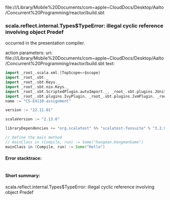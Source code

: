 file://<HOME>/Library/Mobile%20Documents/com~apple~CloudDocs/Desktop/Aalto/Concurrent%20Programming/reactor/build.sbt
### scala.reflect.internal.Types$TypeError: illegal cyclic reference involving object Predef

occurred in the presentation compiler.

action parameters:
uri: file://<HOME>/Library/Mobile%20Documents/com~apple~CloudDocs/Desktop/Aalto/Concurrent%20Programming/reactor/build.sbt
text:
```scala
import _root_.scala.xml.{TopScope=>$scope}
import _root_.sbt._
import _root_.sbt.Keys._
import _root_.sbt.nio.Keys._
import _root_.sbt.ScriptedPlugin.autoImport._, _root_.sbt.plugins.JUnitXmlReportPlugin.autoImport._, _root_.sbt.plugins.MiniDependencyTreePlugin.autoImport._, _root_.bloop.integrations.sbt.BloopPlugin.autoImport._
import _root_.sbt.plugins.IvyPlugin, _root_.sbt.plugins.JvmPlugin, _root_.sbt.plugins.CorePlugin, _root_.sbt.ScriptedPlugin, _root_.sbt.plugins.SbtPlugin, _root_.sbt.plugins.SemanticdbPlugin, _root_.sbt.plugins.JUnitXmlReportPlugin, _root_.sbt.plugins.Giter8TemplatePlugin, _root_.sbt.plugins.MiniDependencyTreePlugin, _root_.bloop.integrations.sbt.BloopPlugin
name := "CS-E4110-assignment"

version := "22.11.01"

scalaVersion := "2.13.6"

libraryDependencies += "org.scalatest" %% "scalatest-funsuite" % "3.2.9"

// Define the main method
// mainClass in (Compile, run) := Some("hangman.HangmanGame")
mainClass in (Compile, run) := Some("Hello")

```



#### Error stacktrace:

```

```
#### Short summary: 

scala.reflect.internal.Types$TypeError: illegal cyclic reference involving object Predef